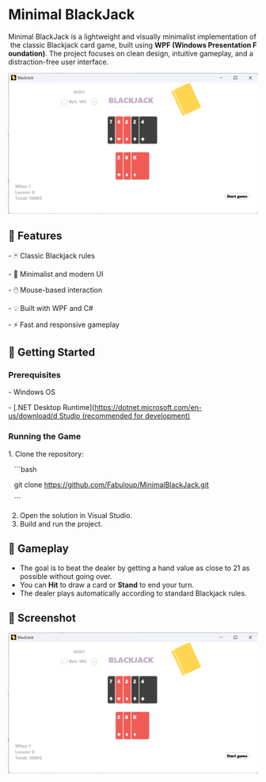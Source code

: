 # Minimal BlackJack

Minimal BlackJack is a lightweight and visually minimalist implementation of the classic Blackjack card game, built using **WPF (Windows Presentation Foundation)**. The project focuses on clean design, intuitive gameplay, and a distraction-free user interface.

![Screenshot](./images/screenshot.png)

## 🎯 Features

- 🃏 Classic Blackjack rules

- 🎨 Minimalist and modern UI

- 🖱️ Mouse-based interaction

- 💡 Built with WPF and C#

- ⚡ Fast and responsive gameplay

## 🚀 Getting Started

### Prerequisites

- Windows OS

- [.NET Desktop Runtime](https://dotnet.microsoft.com/en-us/download/d Studio (recommended for development)

### Running the Game

1. Clone the repository:

   ```bash

   git clone https://github.com/Fabuloup/MinimalBlackJack.git

   ```

2. Open the solution in Visual Studio.
3. Build and run the project.

## 🧩 Gameplay

- The goal is to beat the dealer by getting a hand value as close to 21 as possible without going over.
- You can **Hit** to draw a card or **Stand** to end your turn.
- The dealer plays automatically according to standard Blackjack rules.

## 📸 Screenshot

![Screenshot](./images/screenshot.png)